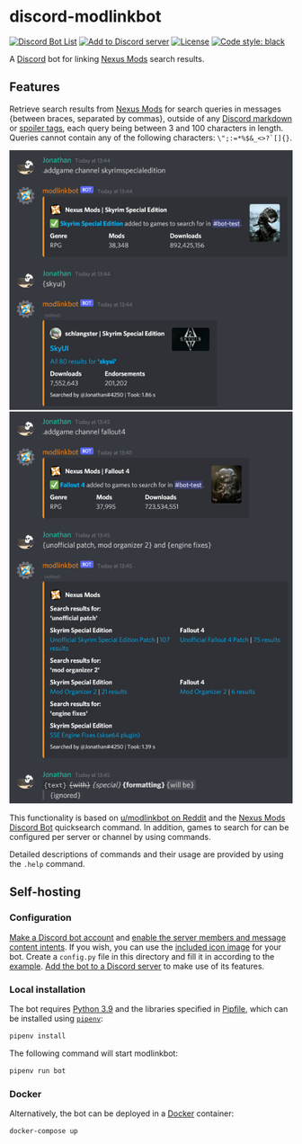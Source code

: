 # discord-modlinkbot

[![Discord Bot List](https://top.gg/api/widget/status/665861255051083806.svg)](https://top.gg/bot/665861255051083806)
[![Add to Discord server](https://img.shields.io/static/v1?style=flat&logo=discord&logoColor=FFF&label=&message=add%20to%20server&color=7289DA)](https://discordapp.com/oauth2/authorize?client_id=665861255051083806&permissions=19649&scope=bot)
[![License](https://img.shields.io/github/license/JonathanFeenstra/discord-modlinkbot)](https://github.com/JonathanFeenstra/discord-modlinkbot/blob/master/LICENSE)
[![Code style: black](https://img.shields.io/badge/code%20style-black-000000.svg)](https://github.com/psf/black)

A [Discord](https://discord.com/) bot for linking [Nexus Mods](https://www.nexusmods.com/) search results.

## Features

Retrieve search results from [Nexus Mods](https://www.nexusmods.com/) for search queries in messages {between braces, separated by commas}, outside of any [Discord markdown](https://support.discord.com/hc/en-us/articles/210298617) or [spoiler tags](https://support.discord.com/hc/en-us/articles/360022320632), each query being between 3 and 100 characters in length. Queries cannot contain any of the following characters: `` \";:=*%$&_<>?`[]{} ``.

![example1](img/example1.png)
![example2](img/example2.png)

This functionality is based on [u/modlinkbot on Reddit](https://www.reddit.com/r/modlinkbotsub/comments/dlp7d1/bot_operation_and_information/) and the [Nexus Mods Discord Bot](https://github.com/Nexus-Mods/discord-bot/) quicksearch command. In addition, games to search for can be configured per server or channel by using commands.

Detailed descriptions of commands and their usage are provided by using the `.help` command.

## Self-hosting

### Configuration

[Make a Discord bot account](https://discordpy.readthedocs.io/en/latest/discord.html) and [enable the server members and message content intents](https://discordpy.readthedocs.io/en/latest/intents.html#privileged-intents). If you wish, you can use the [included icon image](https://raw.githubusercontent.com/JonathanFeenstra/discord-modlinkbot/master/img/icon.png) for your bot. Create a `config.py` file in this directory and fill it in according to the [example](config.py.example). [Add the bot to a Discord server](https://discordpy.readthedocs.io/en/latest/discord.html#inviting-your-bot) to make use of its features.

### Local installation

The bot requires [Python 3.9](https://www.python.org/downloads/) and the libraries specified in [Pipfile](Pipfile), which can be installed using [`pipenv`](https://pipenv.pypa.io/en/stable/install/#installing-pipenv):

```sh
pipenv install
```

The following command will start modlinkbot:

```sh
pipenv run bot
```

### Docker

Alternatively, the bot can be deployed in a [Docker](https://www.docker.com/get-started) container:

```sh
docker-compose up
```
